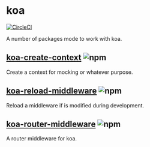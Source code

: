 # koa

[![CircleCI](https://circleci.com/gh/jameslnewell/koa.svg?style=svg)](https://circleci.com/gh/jameslnewell/koa)

A number of packages mode to work with koa.

## [koa-create-context](./koa-create-context) ![npm](https://img.shields.io/npm/v/koa-create-context.svg?style=for-the-badge)

Create a context for mocking or whatever purpose.

## [koa-reload-middleware](./koa-reload-middleware) ![npm](https://img.shields.io/npm/v/koa-reload-middleware.svg?style=for-the-badge)

Reload a middleware if is modified during development.

## [koa-router-middleware](./koa-router-middleware) ![npm](https://img.shields.io/npm/v/koa-router-middleware.svg?style=for-the-badge)

A router middleware for koa.
